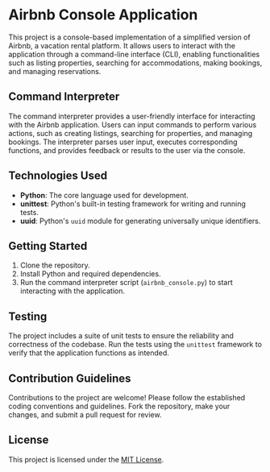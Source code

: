 # Airbnb Console Application

This project is a console-based implementation of a simplified version of Airbnb, a vacation rental platform. It allows users to interact with the application through a command-line interface (CLI), enabling functionalities such as listing properties, searching for accommodations, making bookings, and managing reservations.

## Command Interpreter

The command interpreter provides a user-friendly interface for interacting with the Airbnb application. Users can input commands to perform various actions, such as creating listings, searching for properties, and managing bookings. The interpreter parses user input, executes corresponding functions, and provides feedback or results to the user via the console.

## Technologies Used

- **Python**: The core language used for development.
- **unittest**: Python's built-in testing framework for writing and running tests.
- **uuid**: Python's `uuid` module for generating universally unique identifiers.

## Getting Started

1. Clone the repository.
2. Install Python and required dependencies.
3. Run the command interpreter script (`airbnb_console.py`) to start interacting with the application.

## Testing

The project includes a suite of unit tests to ensure the reliability and correctness of the codebase. Run the tests using the `unittest` framework to verify that the application functions as intended.

## Contribution Guidelines

Contributions to the project are welcome! Please follow the established coding conventions and guidelines. Fork the repository, make your changes, and submit a pull request for review.

## License

This project is licensed under the [MIT License](LICENSE).

